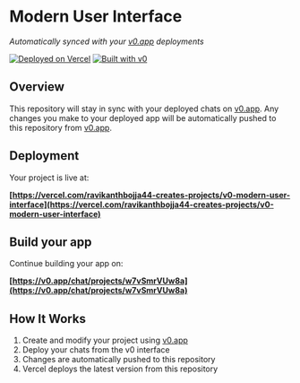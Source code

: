 # Modern User Interface

*Automatically synced with your [v0.app](https://v0.app) deployments*

[![Deployed on Vercel](https://img.shields.io/badge/Deployed%20on-Vercel-black?style=for-the-badge&logo=vercel)](https://vercel.com/ravikanthbojja44-creates-projects/v0-modern-user-interface)
[![Built with v0](https://img.shields.io/badge/Built%20with-v0.app-black?style=for-the-badge)](https://v0.app/chat/projects/w7vSmrVUw8a)

## Overview

This repository will stay in sync with your deployed chats on [v0.app](https://v0.app).
Any changes you make to your deployed app will be automatically pushed to this repository from [v0.app](https://v0.app).

## Deployment

Your project is live at:

**[https://vercel.com/ravikanthbojja44-creates-projects/v0-modern-user-interface](https://vercel.com/ravikanthbojja44-creates-projects/v0-modern-user-interface)**

## Build your app

Continue building your app on:

**[https://v0.app/chat/projects/w7vSmrVUw8a](https://v0.app/chat/projects/w7vSmrVUw8a)**

## How It Works

1. Create and modify your project using [v0.app](https://v0.app)
2. Deploy your chats from the v0 interface
3. Changes are automatically pushed to this repository
4. Vercel deploys the latest version from this repository
